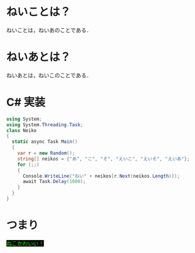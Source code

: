 # ねいことは？
ねいことは，ねいあのことである．

# ねいあとは？
ねいあとは，ねいこのことである．

# C# 実装

```cs
using System;
using System.Threading.Task;
class Neiko
{
  static async Task Main()
  {
    var r = new Random();
    string[] neikos = {"あ", "こ", "そ", "えいこ", "えいそ", "えいあ"};
    for (;;)
    {
      Console.WriteLine("ねい" + neikos[r.Next(neikos.Length)]);
      await Task.Delay(1000);
    }
  }
}
```

# つまり
<span style="text-size: 64pt; color: #00ff00; background-color: black">ねこかわいい！</span>

